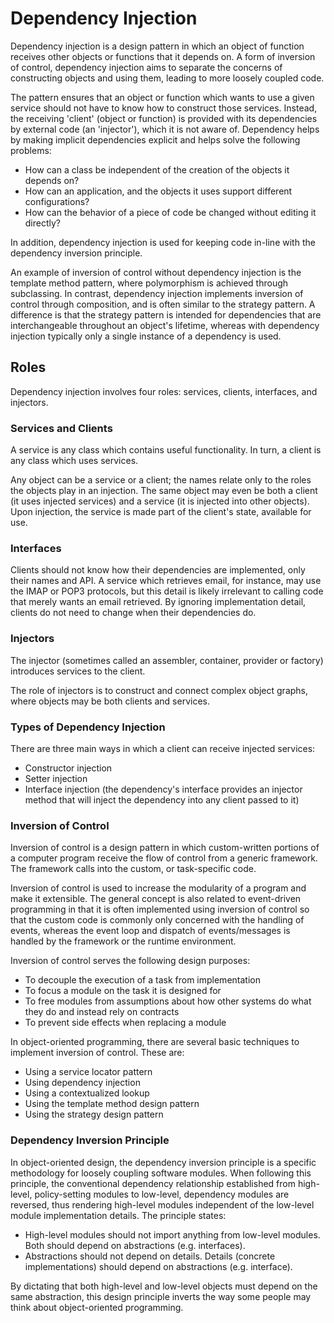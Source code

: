 # Dependency Injection

Dependency injection is a design pattern in which an object of function receives other objects or functions that it depends on. A form of inversion of control,
dependency injection aims to separate the concerns of constructing objects and using them, leading to more loosely coupled code.

The pattern ensures that an object or function which wants to use a given service should not have to know how to construct those services. Instead, the receiving 'client' (object or function)
is provided with its dependencies by external code (an 'injector'), which it is not aware of. Dependency helps by making implicit dependencies explicit and helps solve the following problems:
- How can a class be independent of the creation of the objects it depends on?
- How can an application, and the objects it uses support different configurations?
- How can the behavior of a piece of code be changed without editing it directly?

In addition, dependency injection is used for keeping code in-line with the dependency inversion principle.

An example of inversion of control without dependency injection is the template method pattern, where polymorphism is achieved through subclassing. In contrast,
dependency injection implements inversion of control through composition, and is often similar to the strategy pattern. A difference is that the strategy pattern is intended for dependencies
that are interchangeable throughout an object's lifetime, whereas with dependency injection typically only a single instance of a dependency is used.

## Roles

Dependency injection involves four roles: services, clients, interfaces, and injectors.

### Services and Clients

A service is any class which contains useful functionality. In turn, a client is any class which uses services.

Any object can be a service or a client; the names relate only to the roles the objects play in an injection. The same object may even be both a client
(it uses injected services) and a service (it is injected into other objects). Upon injection, the service is made part of the client's state, available for use.

### Interfaces

Clients should not know how their dependencies are implemented, only their names and API. A service which retrieves email, for instance, may use the IMAP or POP3 protocols, but this detail is likely irrelevant to calling code
that merely wants an email retrieved. By ignoring implementation detail, clients do not need to change when their dependencies do.

### Injectors

The injector (sometimes called an assembler, container, provider or factory) introduces services to the client.

The role of injectors is to construct and connect complex object graphs, where objects may be both clients and services.


### Types of Dependency Injection

There are three main ways in which a client can receive injected services:
- Constructor injection
- Setter injection
- Interface injection (the dependency's interface provides an injector method that will inject the dependency into any client passed to it)


### Inversion of Control

Inversion of control is a design pattern in which custom-written portions of a computer program receive the flow of control from a generic framework. The framework calls into the custom,
or task-specific code.

Inversion of control is used to increase the modularity of a program and make it extensible. The general concept is also related to event-driven programming in that it is often implemented using inversion of control
so that the custom code is commonly only concerned with the handling of events, whereas the event loop and dispatch of events/messages is handled by the framework or the runtime environment.

Inversion of control serves the following design purposes:
- To decouple the execution of a task from implementation
- To focus a module on the task it is designed for
- To free modules from assumptions about how other systems do what they do and instead rely on contracts
- To prevent side effects when replacing a module


In object-oriented programming, there are several basic techniques to implement inversion of control. These are:
- Using a service locator pattern
- Using dependency injection
- Using a contextualized lookup
- Using the template method design pattern
- Using the strategy design pattern

### Dependency Inversion Principle

In object-oriented design, the dependency inversion principle is a specific methodology for loosely coupling software modules. When following this principle, the conventional dependency relationship
established from high-level, policy-setting modules to low-level, dependency modules are reversed, thus rendering high-level modules independent of the low-level module implementation details. The principle states:
- High-level modules should not import anything from low-level modules. Both should depend on abstractions (e.g. interfaces).
- Abstractions should not depend on details. Details (concrete implementations) should depend on abstractions (e.g. interface).

By dictating that both high-level and low-level objects must depend on the same abstraction, this design principle inverts the way some people may think about object-oriented programming.


